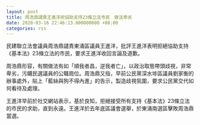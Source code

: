 ```yaml
---
layout: post
title: 周浩鼎譴責王進洋拒協助支持23條立法市民　做法卑劣
date: 2020-03-16 22:46:13.000000000 +08:00
categories: rss
---
```


民建聯立法會議員周浩鼎譴責東涌區議員王進洋，批評王進洋表明拒絕協助支持《基本法》23條立法的市民，要求王進洋收回言論及道歉。

周浩鼎形容，有關做法有如「順我者昌，逆我者亡」，以政治取態帶頭歧視，非常卑劣，污衊民選議員的公職崗位。周浩鼎又指，早前公民黨深水埗區議員劉家衡的辦事處外，貼上「藍絲與狗不得內進」的告示，製造歧視氛圍，要求公民黨交代如何看待及處理。

王進洋早前於社交網站表示，基於良知，拒絕接受所有支持《基本法》23條立法的市民的求助，直到永遠。王進洋於去年底區議會選舉，於東涌南選區擊敗周浩鼎當選。
